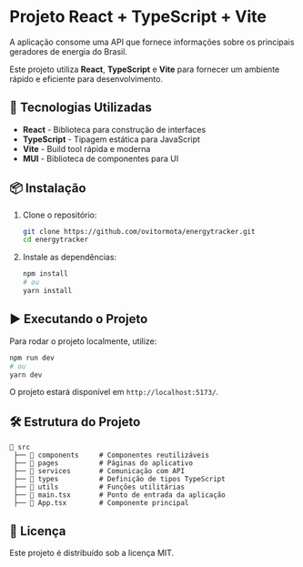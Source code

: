 # Projeto React + TypeScript + Vite

A aplicação consome uma API que fornece informações sobre os principais geradores de energia do Brasil.

Este projeto utiliza **React**, **TypeScript** e **Vite** para fornecer um ambiente rápido e eficiente para desenvolvimento.

## 🚀 Tecnologias Utilizadas

- **React** - Biblioteca para construção de interfaces
- **TypeScript** - Tipagem estática para JavaScript
- **Vite** - Build tool rápida e moderna
- **MUI** - Biblioteca de componentes para UI

## 📦 Instalação

1. Clone o repositório:

   ```sh
   git clone https://github.com/ovitormota/energytracker.git
   cd energytracker
   ```

2. Instale as dependências:
   ```sh
   npm install
   # ou
   yarn install
   ```

## ▶️ Executando o Projeto

Para rodar o projeto localmente, utilize:

```sh
npm run dev
# ou
yarn dev
```

O projeto estará disponível em `http://localhost:5173/`.

## 🛠️ Estrutura do Projeto

```
📂 src
 ├── 📂 components     # Componentes reutilizáveis
 ├── 📂 pages          # Páginas do aplicativo
 ├── 📂 services       # Comunicação com API
 ├── 📂 types          # Definição de tipos TypeScript
 ├── 📂 utils          # Funções utilitárias
 ├── 📜 main.tsx       # Ponto de entrada da aplicação
 ├── 📜 App.tsx        # Componente principal
```

## 📄 Licença

Este projeto é distribuído sob a licença MIT.
